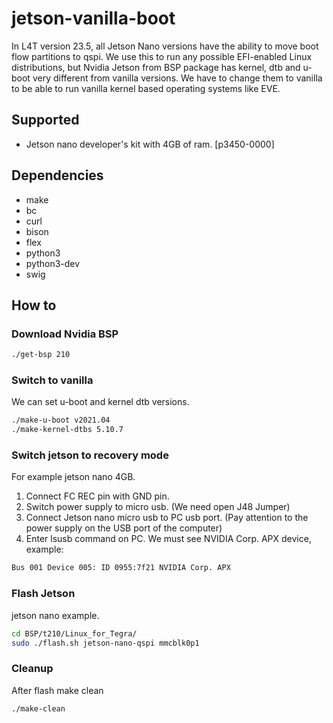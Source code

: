 # jetson-vanilla-boot

In L4T version 23.5, all Jetson Nano versions have the ability to move boot flow partitions to qspi. We use this to run any possible EFI-enabled Linux distributions, but Nvidia Jetson from BSP package has kernel, dtb and u-boot very different from vanilla versions. We have to change them to vanilla to be able to run vanilla kernel based operating systems like EVE.

## Supported

* Jetson nano developer's kit with 4GB of ram. [p3450-0000]

## Dependencies

* make
* bc
* curl
* bison
* flex
* python3
* python3-dev
* swig

## How to

### Download Nvidia BSP

```sh
./get-bsp 210
```

### Switch to vanilla

We can set u-boot and kernel dtb versions.

```sh
./make-u-boot v2021.04
./make-kernel-dtbs 5.10.7
```

### Switch jetson to recovery mode

For example jetson nano 4GB.

1) Connect FC REC pin with GND pin.
2) Switch power supply to micro usb. (We need open J48 Jumper)
3) Connect Jetson nano micro usb to PC usb port. (Pay attention to the power supply on the USB port of the computer)
4) Enter lsusb command on PC. We must see NVIDIA Corp. APX device, example:

```sh
Bus 001 Device 005: ID 0955:7f21 NVIDIA Corp. APX
```

### Flash Jetson

jetson nano example.

```sh
cd BSP/t210/Linux_for_Tegra/
sudo ./flash.sh jetson-nano-qspi mmcblk0p1
```

### Cleanup

After flash make clean

```sh
./make-clean
```
